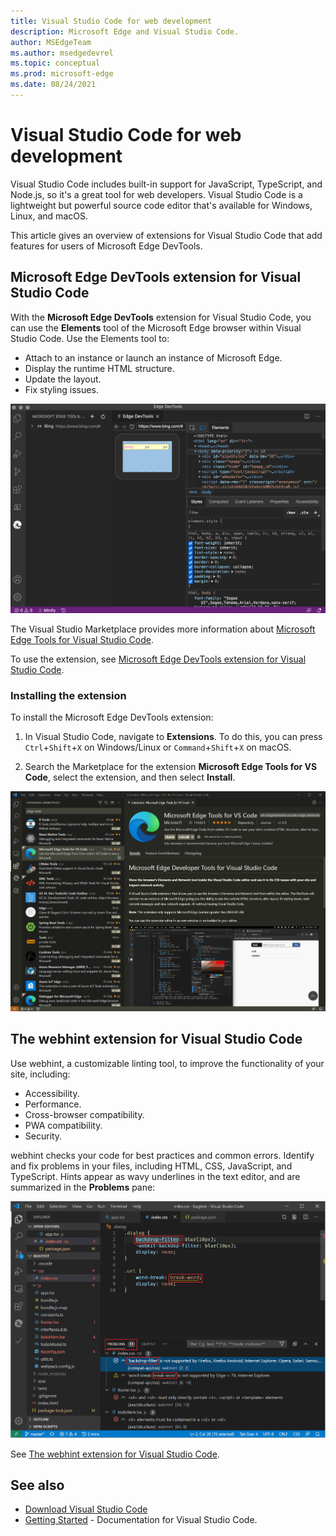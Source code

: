 ```yaml
---
title: Visual Studio Code for web development
description: Microsoft Edge and Visual Studio Code.
author: MSEdgeTeam
ms.author: msedgedevrel
ms.topic: conceptual
ms.prod: microsoft-edge
ms.date: 08/24/2021
---
```

# Visual Studio Code for web development

Visual Studio Code includes built-in support for JavaScript, TypeScript, and Node.js, so it's a great tool for web developers.  Visual Studio Code is a lightweight but powerful source code editor that's available for Windows, Linux, and macOS.

This article gives an overview of extensions for Visual Studio Code that add features for users of Microsoft Edge DevTools.


<!-- ====================================================================== -->
## Microsoft Edge DevTools extension for Visual Studio Code

With the **Microsoft Edge DevTools** extension for Visual Studio Code, you can use the **Elements** tool of the Microsoft Edge browser within Visual Studio Code.  Use the Elements tool to:
*   Attach to an instance or launch an instance of Microsoft Edge.
*   Display the runtime HTML structure.
*   Update the layout.
*   Fix styling issues.

![The Microsoft Edge DevTools extension for Visual Studio Code.](media/microsoft-edge-tools-for-visual-studio-code.png)

The Visual Studio Marketplace provides more information about [Microsoft Edge Tools for Visual Studio Code](https://marketplace.visualstudio.com/items?itemName=ms-edgedevtools.vscode-edge-devtools).

To use the extension, see [Microsoft Edge DevTools extension for Visual Studio Code](./microsoft-edge-devtools-extension.md).


### Installing the extension

To install the Microsoft Edge DevTools extension:

1. In Visual Studio Code, navigate to **Extensions**.  To do this, you can press `Ctrl`+`Shift`+`X` on Windows/Linux or `Command`+`Shift`+`X` on macOS.

1. Search the Marketplace for the extension **Microsoft Edge Tools for VS Code**, select the extension, and then select **Install**.

![Installing the Microsoft Edge DevTools extension for Visual Studio Code.](media/vscode-edge-tools-install.png)


<!-- ====================================================================== -->
## The webhint extension for Visual Studio Code

Use webhint, a customizable linting tool, to improve the functionality of your site, including:

*   Accessibility.
*   Performance.
*   Cross-browser compatibility.
*   PWA compatibility.
*   Security.

webhint checks your code for best practices and common errors.  Identify and fix problems in your files, including HTML, CSS, JavaScript, and TypeScript.  Hints appear as wavy underlines in the text editor, and are summarized in the **Problems** pane:

![The webhint extension for Visual Studio Code.](media/webhint-extension.png)

See [The webhint extension for Visual Studio Code](./webhint.md).


<!-- ====================================================================== -->
## See also

*  [Download Visual Studio Code](https://code.visualstudio.com)
*  [Getting Started](https://code.visualstudio.com/Docs) - Documentation for Visual Studio Code.

